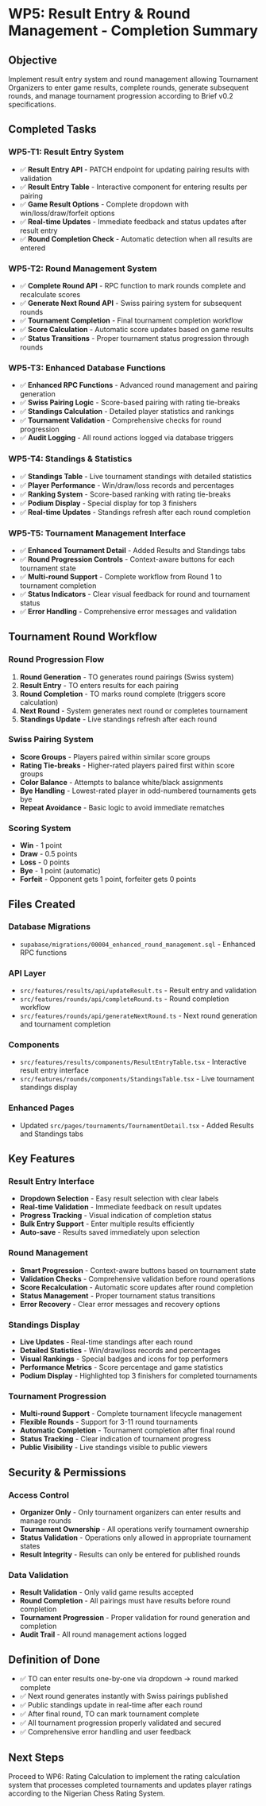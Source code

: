 # WP5: Result Entry & Round Management - Completion Summary

## Objective

Implement result entry system and round management allowing Tournament Organizers to enter game results, complete rounds, generate subsequent rounds, and manage tournament progression according to Brief v0.2 specifications.

## Completed Tasks

### WP5-T1: Result Entry System

- ✅ **Result Entry API** - PATCH endpoint for updating pairing results with validation
- ✅ **Result Entry Table** - Interactive component for entering results per pairing
- ✅ **Game Result Options** - Complete dropdown with win/loss/draw/forfeit options
- ✅ **Real-time Updates** - Immediate feedback and status updates after result entry
- ✅ **Round Completion Check** - Automatic detection when all results are entered

### WP5-T2: Round Management System

- ✅ **Complete Round API** - RPC function to mark rounds complete and recalculate scores
- ✅ **Generate Next Round API** - Swiss pairing system for subsequent rounds
- ✅ **Tournament Completion** - Final tournament completion workflow
- ✅ **Score Calculation** - Automatic score updates based on game results
- ✅ **Status Transitions** - Proper tournament status progression through rounds

### WP5-T3: Enhanced Database Functions

- ✅ **Enhanced RPC Functions** - Advanced round management and pairing generation
- ✅ **Swiss Pairing Logic** - Score-based pairing with rating tie-breaks
- ✅ **Standings Calculation** - Detailed player statistics and rankings
- ✅ **Tournament Validation** - Comprehensive checks for round progression
- ✅ **Audit Logging** - All round actions logged via database triggers

### WP5-T4: Standings & Statistics

- ✅ **Standings Table** - Live tournament standings with detailed statistics
- ✅ **Player Performance** - Win/draw/loss records and percentages
- ✅ **Ranking System** - Score-based ranking with rating tie-breaks
- ✅ **Podium Display** - Special display for top 3 finishers
- ✅ **Real-time Updates** - Standings refresh after each round completion

### WP5-T5: Tournament Management Interface

- ✅ **Enhanced Tournament Detail** - Added Results and Standings tabs
- ✅ **Round Progression Controls** - Context-aware buttons for each tournament state
- ✅ **Multi-round Support** - Complete workflow from Round 1 to tournament completion
- ✅ **Status Indicators** - Clear visual feedback for round and tournament status
- ✅ **Error Handling** - Comprehensive error messages and validation

## Tournament Round Workflow

### Round Progression Flow

1. **Round Generation** - TO generates round pairings (Swiss system)
2. **Result Entry** - TO enters results for each pairing
3. **Round Completion** - TO marks round complete (triggers score calculation)
4. **Next Round** - System generates next round or completes tournament
5. **Standings Update** - Live standings refresh after each round

### Swiss Pairing System

- **Score Groups** - Players paired within similar score groups
- **Rating Tie-breaks** - Higher-rated players paired first within score groups
- **Color Balance** - Attempts to balance white/black assignments
- **Bye Handling** - Lowest-rated player in odd-numbered tournaments gets bye
- **Repeat Avoidance** - Basic logic to avoid immediate rematches

### Scoring System

- **Win** - 1 point
- **Draw** - 0.5 points
- **Loss** - 0 points
- **Bye** - 1 point (automatic)
- **Forfeit** - Opponent gets 1 point, forfeiter gets 0 points

## Files Created

### Database Migrations

- `supabase/migrations/00004_enhanced_round_management.sql` - Enhanced RPC functions

### API Layer

- `src/features/results/api/updateResult.ts` - Result entry and validation
- `src/features/rounds/api/completeRound.ts` - Round completion workflow
- `src/features/rounds/api/generateNextRound.ts` - Next round generation and tournament completion

### Components

- `src/features/results/components/ResultEntryTable.tsx` - Interactive result entry interface
- `src/features/rounds/components/StandingsTable.tsx` - Live tournament standings display

### Enhanced Pages

- Updated `src/pages/tournaments/TournamentDetail.tsx` - Added Results and Standings tabs

## Key Features

### Result Entry Interface

- **Dropdown Selection** - Easy result selection with clear labels
- **Real-time Validation** - Immediate feedback on result updates
- **Progress Tracking** - Visual indication of completion status
- **Bulk Entry Support** - Enter multiple results efficiently
- **Auto-save** - Results saved immediately upon selection

### Round Management

- **Smart Progression** - Context-aware buttons based on tournament state
- **Validation Checks** - Comprehensive validation before round operations
- **Score Recalculation** - Automatic score updates after round completion
- **Status Management** - Proper tournament status transitions
- **Error Recovery** - Clear error messages and recovery options

### Standings Display

- **Live Updates** - Real-time standings after each round
- **Detailed Statistics** - Win/draw/loss records and percentages
- **Visual Rankings** - Special badges and icons for top performers
- **Performance Metrics** - Score percentage and game statistics
- **Podium Display** - Highlighted top 3 finishers for completed tournaments

### Tournament Progression

- **Multi-round Support** - Complete tournament lifecycle management
- **Flexible Rounds** - Support for 3-11 round tournaments
- **Automatic Completion** - Tournament completion after final round
- **Status Tracking** - Clear indication of tournament progress
- **Public Visibility** - Live standings visible to public viewers

## Security & Permissions

### Access Control

- **Organizer Only** - Only tournament organizers can enter results and manage rounds
- **Tournament Ownership** - All operations verify tournament ownership
- **Status Validation** - Operations only allowed in appropriate tournament states
- **Result Integrity** - Results can only be entered for published rounds

### Data Validation

- **Result Validation** - Only valid game results accepted
- **Round Completion** - All pairings must have results before round completion
- **Tournament Progression** - Proper validation for round generation and completion
- **Audit Trail** - All round management actions logged

## Definition of Done

- ✅ TO can enter results one-by-one via dropdown → round marked complete
- ✅ Next round generates instantly with Swiss pairings published
- ✅ Public standings update in real-time after each round
- ✅ After final round, TO can mark tournament complete
- ✅ All tournament progression properly validated and secured
- ✅ Comprehensive error handling and user feedback

## Next Steps

Proceed to WP6: Rating Calculation to implement the rating calculation system that processes completed tournaments and updates player ratings according to the Nigerian Chess Rating System.
